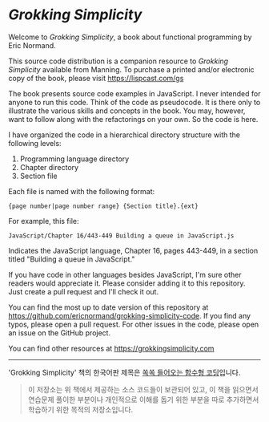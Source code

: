 # _Grokking Simplicity_

Welcome to _Grokking Simplicity_, a book about functional
programming by Eric Normand.

This source code distribution is a companion resource to
_Grokking Simplicity_ available from Manning. To purchase a
printed and/or electronic copy of the book, please visit
https://lispcast.com/gs

The book presents source code examples in JavaScript. I
never intended for anyone to run this code. Think of the
code as pseudocode. It is there only to illustrate the
various skills and concepts in the book. You may, however,
want to follow along with the refactorings on your own. So
the code is here.

I have organized the code in a hierarchical directory
structure with the following levels:

1. Programming language directory
2. Chapter directory
3. Section file

Each file is named with the following format:

```
{page number|page number range} {Section title}.{ext}
```

For example, this file:

```
JavaScript/Chapter 16/443-449 Building a queue in JavaScript.js
```

Indicates the JavaScript language, Chapter 16, pages
443-449, in a section titled "Building a queue in
JavaScript."

If you have code in other languages besides JavaScript, I'm
sure other readers would appreciate it. Please consider
adding it to this repository. Just create a pull request and
I'll check it out.

You can find the most up to date version of this repository
at
https://github.com/ericnormand/grokking-simplicity-code. If
you find any typos, please open a pull request. For other
issues in the code, please open an issue on the GitHub
project.

You can find other resources at https://grokkingsimplicity.com

--- 
'Grokking Simplicity' 책의 한국어판 제목은 [쏙쏙 들어오는 함수형 코딩](http://www.yes24.com/Product/Goods/108748841)입니다.


> 이 저장소는 위 책에서 제공하는 소스 코드들이 보관되어 있고, 이 책을 읽으면서 연습문제 풀이한 부분이나 개인적으로 이해를 돕기 위한 부분을 따로 추가하면서 학습하기 위한 목적의 저장소입니다.